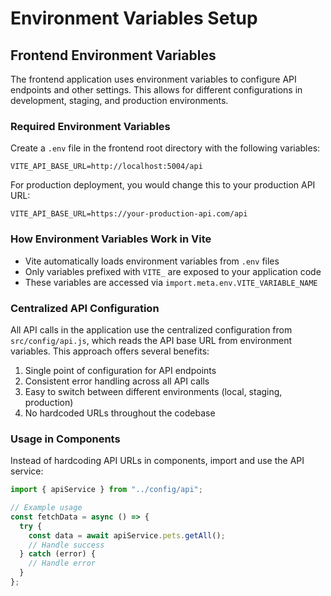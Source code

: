 # Environment Variables Setup

## Frontend Environment Variables

The frontend application uses environment variables to configure API endpoints and other settings. This allows for different configurations in development, staging, and production environments.

### Required Environment Variables

Create a `.env` file in the frontend root directory with the following variables:

```
VITE_API_BASE_URL=http://localhost:5004/api
```

For production deployment, you would change this to your production API URL:

```
VITE_API_BASE_URL=https://your-production-api.com/api
```

### How Environment Variables Work in Vite

- Vite automatically loads environment variables from `.env` files
- Only variables prefixed with `VITE_` are exposed to your application code
- These variables are accessed via `import.meta.env.VITE_VARIABLE_NAME`

### Centralized API Configuration

All API calls in the application use the centralized configuration from `src/config/api.js`, which reads the API base URL from environment variables. This approach offers several benefits:

1. Single point of configuration for API endpoints
2. Consistent error handling across all API calls
3. Easy to switch between different environments (local, staging, production)
4. No hardcoded URLs throughout the codebase

### Usage in Components

Instead of hardcoding API URLs in components, import and use the API service:

```jsx
import { apiService } from "../config/api";

// Example usage
const fetchData = async () => {
  try {
    const data = await apiService.pets.getAll();
    // Handle success
  } catch (error) {
    // Handle error
  }
};
```

